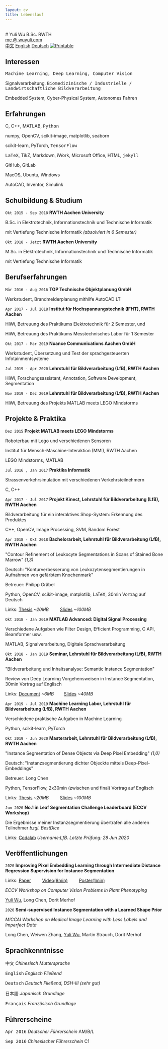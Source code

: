 ```yaml
---
layout: cv
title: Lebenslauf
---
```


<br />
# Yuli Wu
B.Sc. RWTH

<div id="webaddress">
<a href="mailto:me@wuyuli.com">me @ wuyuli.com</a>
<!--( have a try, it really works 😹 )</p> -->
</div>

<div id="language">
<span><a href="https://yuliwu.github.io/cv/zh/">中文</a></span>
<span><a href="https://yuliwu.github.io/cv/en/">English</a></span>
<span><a href="https://yuliwu.github.io/cv/de/">Deutsch</a></span>
<span><a href="https://yuliwu.github.io/cv/print/" target="_blank"><img src="https://img.icons8.com/metro/26/000000/print.png" alt="Printable"></a></span>
</div>

## Interessen

<samp>Machine Learning, Deep Learning, Computer Vision</samp>

Signalverarbeitung, <samp>Biomedizinische / Industrielle / Landwirtschaftliche Bildverarbeitung</samp>

Embedded System, Cyber-Physical System, Autonomes Fahren


## Erfahrungen

C, C++, MATLAB, <samp>Python</samp>

numpy, OpenCV, scikit-image, matplotlib, seaborn

scikit-learn, PyTorch, <samp>TensorFlow</samp>

<samp>LaTeX</samp>, TikZ, Markdown, iWork, Microsoft Office, HTML, <samp>jekyll</samp>

GitHub, GitLab

MacOS, Ubuntu, Windows

AutoCAD, Inventor, Simulink


## Schulbildung & Studium

`Okt 2015 - Sep 2018`
__RWTH Aachen University__

B.Sc. in Elektrotechnik, Informationstechnik und Technische Informatik

mit Vertiefung Technische Informatik *(absolviert in 6 Semester)*

`Okt 2018 - Jetzt`
__RWTH Aachen University__

M.Sc. in Elektrotechnik, Informationstechnik und Technische Informatik

mit Vertiefung Technische Informatik

## Berufserfahrungen
`Mär 2016 - Aug 2016`
__TOP Technische Objektplanung GmbH__

Werkstudent, Brandmelderplanung mithilfe AutoCAD LT

`Apr 2017 - Jul 2018`
__Institut für Hochspannungstechnik (IFHT), RWTH Aachen__

HiWi, Betreuung des Praktikums Elektrotechnik für 2 Semester, und

HiWi, Betreuung des Praktikums Messtechnisches Labor für 1 Semester

`Okt 2017 - Mär 2019`
__Nuance Communications Aachen GmbH__

Werkstudent, Übersetzung und Test der sprachgesteuerten Infotainmentsysteme

`Jul 2019 - Apr 2020`
__Lehrstuhl für Bildverarbeitung (LfB), RWTH Aachen__

HiWi, Forschungsassistant, Annotation, Software Development, Segmentation

`Nov 2019 - Dez 2019`
__Lehrstuhl für Bildverarbeitung (LfB), RWTH Aachen__

HiWi, Betreuung des Projekts MATLAB meets LEGO Mindstorms


## Projekte & Praktika
`Dez 2015`
__Projekt MATLAB meets LEGO Mindstorms__

Roboterbau mit Lego und verschiedenen Sensoren

Institut für Mensch-Maschine-Interaktion (MMI), RWTH Aachen

LEGO Mindstorms, MATLAB

`Jul 2016 , Jan 2017`
__Praktika Informatik__

Strassenverkehrsimulation mit verschiedenen Verkehrsteilnehmern

C, C++

`Apr 2017 - Jul 2017`
__Projekt Kinect, Lehrstuhl für Bildverarbeitung (LfB), RWTH Aachen__

Bildverarbeitung für ein interaktives Shop-System: Erkennung des Produktes

C++, OpenCV, Image Processing, SVM, Random Forest

`Apr 2018 - Okt 2018`
__Bachelorarbeit, Lehrstuhl für Bildverarbeitung (LfB), RWTH Aachen__

"Contour Refinement of Leukocyte Segmentations in Scans of Stained Bone Marrow" *(1,3)*

Deutsch: "Konturverbesserung von Leukozytensegmentierungen in Aufnahmen von gefärbtem Knochenmark"

Betreuer: Philipp Gräbel

Python, OpenCV, scikit-image, matplotlib, LaTeX, 30min Vortrag auf Deutsch

Links: <a href="https://yuliwu.github.io/cloud/ba/Thesis.pdf" target="_blank">Thesis</a> *&#126;20MB* &emsp;&emsp; <a href="https://yuliwu.github.io/cloud/ba-slides/" target="_blank">Slides</a> *&#126;100MB*


`Okt 2018 - Jan 2019`
__MATLAB Advanced: Digital Signal Processing__

Verschiedene Aufgaben wie Filter Design, Efficient Programming, C API, Beamformer usw.

MATLAB, Signalverarbeitung, Digitale Sprachverarbeitung

`Okt 2018 - Jan 2019`
__Seminar, Lehrstuhl für Bildverarbeitung (LfB), RWTH Aachen__

"Bildverarbeitung und Inhaltsanalyse: Semantic Instance Segmentation"

Review von Deep Learning Vorgehensweisen in Instance Segmentation, 30min Vortrag auf Englisch

Links: <a href="https://yuliwu.github.io/cloud/seminar-doc/Document.pdf" target="_blank">Document</a> *&#126;6MB* &emsp;&emsp;<a href="https://yuliwu.github.io/cloud/slides/" target="_blank">Slides</a> *&#126;40MB*

`Apr 2019 - Jul 2019`
__Machine Learning Labor, Lehrstuhl für Bildverarbeitung (LfB), RWTH Aachen__

Verschiedene praktische Aufgaben in Machine Learning

Python, scikit-learn, PyTorch

`Okt 2019 - Jun 2020`
__Masterarbeit, Lehrstuhl für Bildverarbeitung (LfB), RWTH Aachen__

"Instance Segmentation of Dense Objects via Deep Pixel Embedding" *(1,0)*

Deutsch: "Instanzsegmentierung dichter Objeckte mittels Deep-Pixel-Embeddings"

Betreuer: Long Chen

Python, TensorFlow, 2x30min (zwischen und final) Vortrag auf Englisch

Links: <a href="https://yuliwu.github.io/cloud/ma/Thesis.pdf" target="_blank">Thesis</a> *&#126;20MB* &emsp;&emsp; <a href="https://yuliwu.github.io/cloud/ma/final_slides/" target="_blank">Slides</a> *&#126;100MB* 

`Jun 2020`
__No.1 in Leaf Segmentation Challenge Leaderboard (ECCV Workshop)__

Die Ergebnisse meiner Instanzsegmentierung übertrafen alle anderen Teilnehmer *bzgl. BestDice*

Links: <a href="https://competitions.codalab.org/competitions/18405#results" target="_blank">Codalab</a> *Username:LfB. Letzte Prüfung: 28 Jun 2020*

## Veröffentlichungen
`2020`
__Improving Pixel Embedding Learning through Intermediate Distance Regression Supervision for Instance Segmentation__

Links: <a href="https://yuliwu.github.io/cloud/pub/CVPPP2020.pdf" target="_blank">Paper</a> &emsp;&emsp; <a href="https://yuliwu.github.io/cloud/pub/cvppp10min.mp4" target="_blank">Video(8min)</a> &emsp;&emsp; <a href="https://yuliwu.github.io/cloud/pub/cvppp60s.mp4" target="_blank">Poster(1min)</a>

*ECCV Workshop on Computer Vision Problems in Plant Phenotyping*

<u>Yuli Wu</u>, Long Chen, Dorit Merhof

`2020`
__Semi-supervised Instance Segmentation with a Learned Shape Prior__

*MICCAI Workshop on Medical Image Learning with Less Labels and Imperfect Data*

Long Chen, Weiwen Zhang, <u>Yuli Wu</u>, Martin Strauch, Dorit Merhof

## Sprachkenntnisse
<tt>中文</tt>
<var>Chinesisch</var> <i>Muttersprache</i>

<tt>English</tt>
<var>Englisch</var> <i>Fließend</i>

<tt>Deutsch</tt>
<var>Deutsch</var> <i>Fließend, DSH-III *(sehr gut)*</i>

<tt>日本語</tt>
<var>Japanisch</var> <i>Grundlage</i>

<tt>Français</tt>
<var>Französisch</var> <i>Grundlage</i>


## Führerscheine
<tt>Apr 2016</tt>
<var>Deutscher Führerschein</var> <ii>AM/B/L</ii>

<tt>Sep 2016</tt>
<var>Chinesischer Führerschein</var> <ii>C1</ii>

<br />
<br />
<br />
<br />
<br />
<!--
Last updated: Jun 2020 -->
